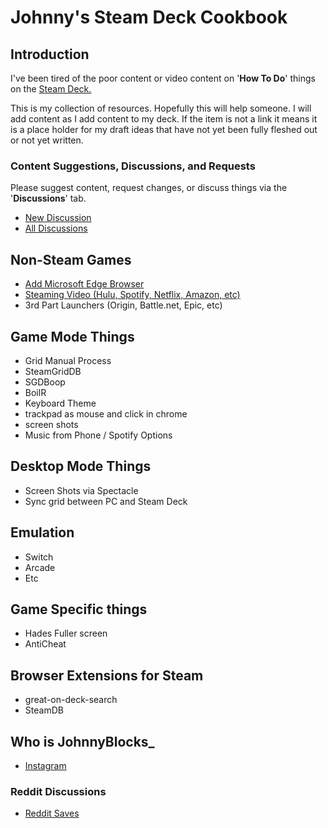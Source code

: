 # Johnny's Steam Deck Cookbook

## Introduction

I've been tired of the poor content or video content on '**How To Do**' things on the [Steam Deck.](https://store.steampowered.com/steamdeck)

This is my collection of resources.  Hopefully this will help someone.
I will add content as I add content to my deck.  If the item is not a link it means it is a place holder for my draft ideas that have not yet been fully fleshed out or not yet written.

### Content Suggestions, Discussions, and Requests

Please suggest content, request changes, or discuss things via the '**Discussions**' tab.  

- [New Discussion](https://github.com/JohnnyBlocks/SteamDeck/discussions/new)
- [All Discussions](https://github.com/JohnnyBlocks/SteamDeck/discussions)

## Non-Steam Games

- [Add Microsoft Edge Browser](microsoft_edge.md)
- [Steaming Video (Hulu, Spotify, Netflix, Amazon, etc)](video_streaming_services.md)
- 3rd Part Launchers (Origin, Battle.net, Epic, etc)

## Game Mode Things

- Grid Manual Process
- SteamGridDB
- SGDBoop
- BoilR
- Keyboard Theme
- trackpad as mouse and click in chrome
- screen shots
- Music from Phone / Spotify Options

## Desktop Mode Things

- Screen Shots via Spectacle  
- Sync grid between PC and Steam Deck

## Emulation

- Switch
- Arcade
- Etc

## Game Specific things

- Hades Fuller screen
- AntiCheat

## Browser Extensions for Steam

- great-on-deck-search
- SteamDB

## Who is JohnnyBlocks_

- [Instagram](https://instagram.com/JohnnyBlocks_)

### Reddit Discussions

- [Reddit Saves](reddit.md)
